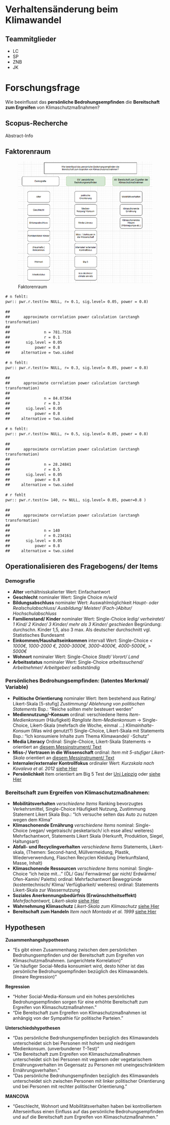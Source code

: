 # Verhaltensänderung beim Klimawandel

## Teammitglieder

-   LC
-   SP
-   ZNB
-   JK

# Forschungsfrage

Wie beeinflusst das **persönliche Bedrohungsempfinden** die
**Bereitschaft zum Ergreifen** von Klimaschutzmaßnahmen?

## Scopus-Recherche

Abstract-Info

## Faktorenraum

<figure>
<img src="README_files/figure-markdown_strict/Faktorenraum4.png"
alt="Faktorenraum" />
<figcaption aria-hidden="true">Faktorenraum</figcaption>
</figure>

    # n fehlt:
    pwr:: pwr.r.test(n= NULL, r= 0.1, sig.level= 0.05, power = 0.8)

    ## 
    ##      approximate correlation power calculation (arctangh transformation) 
    ## 
    ##               n = 781.7516
    ##               r = 0.1
    ##       sig.level = 0.05
    ##           power = 0.8
    ##     alternative = two.sided

    # n fehlt:
    pwr:: pwr.r.test(n= NULL, r= 0.3, sig.level= 0.05, power = 0.8)

    ## 
    ##      approximate correlation power calculation (arctangh transformation) 
    ## 
    ##               n = 84.07364
    ##               r = 0.3
    ##       sig.level = 0.05
    ##           power = 0.8
    ##     alternative = two.sided

    # n fehlt:
    pwr:: pwr.r.test(n= NULL, r= 0.5, sig.level= 0.05, power = 0.8)

    ## 
    ##      approximate correlation power calculation (arctangh transformation) 
    ## 
    ##               n = 28.24841
    ##               r = 0.5
    ##       sig.level = 0.05
    ##           power = 0.8
    ##     alternative = two.sided

    # r fehlt 
    pwr:: pwr.r.test(n= 140, r= NULL, sig.level= 0.05, power=0.8 )

    ## 
    ##      approximate correlation power calculation (arctangh transformation) 
    ## 
    ##               n = 140
    ##               r = 0.234161
    ##       sig.level = 0.05
    ##           power = 0.8
    ##     alternative = two.sided

## Operationalisieren des Fragebogens/ der Items

### Demografie

-   **Alter** verhältnisskalierter Wert: Einfachantwort
-   **Geschlecht** nominaler Wert: Single Choice *m/w/d*
-   **Bildungsabschluss** nominaler Wert: Auswahlmöglichkeit *Haupt-
    oder Realschulabschluss/ Ausbildung/ Meister/ (Fach-)Abitur/
    Hochschulabschluss*
-   **Familienstand/ Kinder** nominaler Wert: Single-Choice *ledig/
    verheiratet/ 1 Kind/ 2 Kinder/ 3 Kinder/ mehr als 3 Kinder/
    geschieden* Begründung: durchschn. Kinder 1,5, also 3 max. Als
    deutscher durchschnitt vgl. Statistisches Bundesamt
-   **Einkommen/Haushaltseinkommen** intervall Wert: Single-Choice *&lt;
    1000€, 1000-2000 €, 2000-3000€, 3000-4000€, 4000-5000€, &gt; 5000€*
-   **Wohnort** nominaler Wert: Single-Choice *Stadt/ Vorort/ Land*
-   **Arbeitsstatus** nominaler Wert: Single-Choice *arbeitssuchend/
    Arbeitnehmer/ Arbeitgeber/ selbstständig*

### Persönliches Bedrohungsempfinden: (latentes Merkmal/ Variable)

-   **Politische Orientierung** nominaler Wert: Item bestehend aus
    Rating/ Likert-Skala \[5-stufig\] *Zustimmung/ Ablehnung von
    politischen Statements* Bsp.: “Reiche sollten mehr besteuert werden”
-   **Mediennutzung/–Konsum** ordinal: verschiedene Items
    *Item-Medienkonsum* (Häufigkeit) *Rangliste Item-Medienkonsum* -&gt;
    Single-Choice, Likert-Skala (mehrfach die Woche, einmal …)
    *Klimainhalte-Konsum* (Was wird genutzt?) Single-Choice,
    Likert-Skala mit Statements Bsp.: “Ich konsumiere Inhalte zum Thema
    Klimawandel/ -Schutz”
-   **Media Literacy** Ordinal: Single-Choice, Likert-Skala Statements
    -&gt; orientiert an [diesem Messinstrument/
    Text](https://repositorio.ual.pt/bitstream/11144/3873/1/%5BCommunications%5D%20Measuring%20media%20and%20information%20literacy%20skills%20Construction%20of%20a%20test.pdf)
-   **Miss-/ Vertrauen in die Wissenschaft** ordinal: *Item mit
    5-stufiger Likert-Skala* orientiert an [diesem Messinstrument/
    Text](https://www.wissenschaft-im-dialog.de/fileadmin/user_upload/Projekte/Wissenschaftsbarometer/Dokumente_22/Fragebogen_Wissenschaftsbarometer2022_CATI.pdf)
-   **Internaler/externaler Kontrollfokus** ordinaler Wert: *Kurzskala
    nach Kovaleva et al. 2012* [siehe
    Hier](https://www.gesis.org/fileadmin/kurzskalen/working_papers/IE4_Workingpaper.pdf)
-   **Persönlichkeit** Item orientiert am Big 5 Test der [Uni
    Leipzig](https://leipzig-bfi2-60.formr.org/) oder [siehe
    Hier](https://zis.gesis.org/skala/Danner-Rammstedt-Bluemke-Lechner-Berres-Knopf-Soto-John-Die-deutsche-Version-des-Big-Five-Inventory-2-BFI-2)

### Bereitschaft zum Ergreifen von Klimaschutzmaßnahmen:

-   **Mobilitätsverhalten** *verschiedene Items* Ranking bevorzugtes
    Verkehrsmittel, Single-Choice Häufigkeit Nutzung, Zustimmung
    Statement Likert Skala Bsp.: “Ich versuche selten das Auto zu nutzen
    wegen dem Klima”
-   **Klimaschonende Ernährung** *verschiedene Items* nominal:
    Single-Choice (vegan/ vegetraisch/ pesketarisch/ ich esse alles/
    weiteres) Mehrfachantwort, Statements Likert Skala (Herkunft,
    Produktion, Siegel, Haltungsart)
-   **Abfall- und Recyclingverhalten** *verschiedene Items* Statements,
    Likert-skala, (Themen: Second-hand, Müllvermeidung, Plastik,
    Wiederverwendung, Flaschen Recyclen Kleidung (Herkunftsland, Masse,
    Inhalt)
-   **Klimaschonende Ressourcen** *verschiedene Items* nominal:
    Single-Choice “ich heize mit…” (ÖL/ Gas/ Fernwärme/ gar nicht/
    Erdwärme/ Ofen-Kamin/ Paletts) ordinal: Mehrfachantwort Beweggründe
    (kostentechnisch/ Klima/ Verfügbarkeit/ weiteres) ordinal:
    Statements Likert-Skala zur Wassernutzung
-   **Soziales Anerkennungsbedürfnis (Erwünschtheitseffekt)**
    *Mehrfachantwort, Likert-skala* [siehe
    Hier](https://zis.gesis.org/skala/Stock%C3%A9-Bed%C3%BCrfnis-nach-sozialer-Anerkennung)
-   **Wahrnehmung Klimaschutz** *Likert-Skala zum Klimaschutz* [siehe
    Hier](https://zis.gesis.org/skala/Kals-Becker-Montada-Ittner-Trierer-Skalensystem-zum-Umweltschutz)
-   **Bereitschaft zum Handeln** *Item nach Montada et al. 1999* [siehe
    Hier](https://zis.gesis.org/skala/Montada-Kals-Becker-Umweltsch%C3%BCtzende-und-gef%C3%A4hrdende-Engagementbereitschaften)

## Hypothesen

**Zusammenhangshypothesen**

-   “Es gibt einen Zusammenhang zwischen dem persönlichen
    Bedrohungsempfinden und der Bereitschaft zum Ergreifen von
    Klimaschutzmaßnahmen. (ungerichtete Korrelation)”
-   “Je häufiger Social-Media konsumiert wird, desto höher ist das
    persönliche Bedrohungsempfinden bezüglich des Klimawandels. (lineare
    Regression)”

**Regression**

-   “Hoher Social-Media-Konsum und ein hohes persönliches
    Bedrohungsempfinden sorgen für eine erhöhte Bereitschaft zum
    Ergreifen von Klimaschutzmaßnahmen.”
-   “Die Bereitschaft zum Ergreifen von Klimaschutzmaßnahmen ist
    anhängig von der Sympathie für politische Parteien.”

**Unterschiedshypothesen**

-   “Das persönliche Bedrohungsempfinden bezüglich des Klimawandels
    unterscheidet sich bei Personen mit hohem und niedrigem
    Medienkonsum. (unverbundener T-Test)”
-   “Die Bereitschaft zum Ergreifen von Klimaschutzmaßnahmen
    unterscheidet sich bei Personen mit veganem oder vegetarischem
    Ernährungsverhalten im Gegensatz zu Personen mit uneingeschränktem
    Ernährungsverhalten.”
-   “Das persönliche Bedrohungsempfinden bezüglich des Klimawandels
    unterscheidet sich zwischen Personen mit linker politischer
    Orientierung und bei Personen mit rechter politischer Orientierung.”

**MANCOVA**

-   “Geschlecht, Wohnort und Mobilitätsverhalten haben bei
    kontrolliertem Alterseinfluss einen Einfluss auf das persönliche
    Bedrohungsempfinden und auf die Bereitschaft zum Ergreifen von
    Klimaschutzmaßnahmen.”